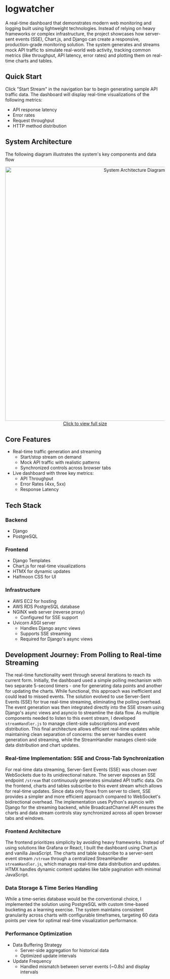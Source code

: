 # logwatcher

A real-time dashboard that demonstrates modern web monitoring and logging built using lightweight technologies. Instead of relying on heavy frameworks or complex infrastructure, the project showcases how server-sent events (SSE), Chart.js, and Django can create a responsive, production-grade monitoring solution. The system generates and streams mock API traffic to simulate real-world web activity, tracking common metrics (like throughput, API latency, error rates) and plotting them on real-time charts and tables.

## Quick Start

Click "Start Stream" in the navigation bar to begin generating sample API traffic data. The dashboard will display real-time visualizations of the following metrics:

- API response latency
- Error rates
- Request throughput
- HTTP method distribution

## System Architecture
The following diagram illustrates the system's key components and data flow
<div align="center">
<a href="https://i.imgur.com/huNNdk3.png" target="_blank">
  <img src="https://i.imgur.com/huNNdk3.png" alt="System Architecture Diagram" width="800"/>
</a>
<a href="https://i.imgur.com/huNNdk3.png" target="_blank">Click to view full size</a>
</div>

## Core Features
- Real-time traffic generation and streaming
  - Start/stop stream on demand
  - Mock API traffic with realistic patterns
  - Synchronized controls across browser tabs
- Live dashboard with three key metrics:
  - API Throughput
  - Error Rates (4xx, 5xx)
  - Response Latency

## Tech Stack
### Backend
- Django
- PostgreSQL

### Frontend
- Django Templates
- Chart.js for real-time visualizations
- HTMX for dynamic updates
- Halfmoon CSS for UI

### Infrastructure
- AWS EC2 for hosting
- AWS RDS PostgreSQL database
- NGINX web server (reverse proxy)
  - Configured for SSE support
- Uvicorn ASGI server
  - Handles Django async views
  - Supports SSE streaming
  - Required for Django's async views

## Development Journey: From Polling to Real-time Streaming
The real-time functionality went through several iterations to reach its current form. Initially, the dashboard used a simple polling mechanism with two separate 5-second timers - one for generating data points and another for updating the charts. While functional, this approach was inefficient and could lead to missed events. The solution evolved to use Server-Sent Events (SSE) for true real-time streaming, eliminating the polling overhead. The event generation was then integrated directly into the SSE stream using Django's async views and asyncio to streamline the data flow. As multiple components needed to listen to this event stream, I developed `streamHandler.js` to manage client-side subscriptions and event distribution. This final architecture allows efficient real-time updates while maintaining clean separation of concerns: the server handles event generation and streaming, while the StreamHandler manages client-side data distribution and chart updates.

### Real-time Implementation: SSE and Cross-Tab Synchronization
For real-time data streaming, Server-Sent Events (SSE) was chosen over WebSockets due to its unidirectional nature. The server exposes an SSE endpoint `/stream` that continuously generates simulated API traffic data. On the frontend, charts and tables subscribe to this event stream which allows for real-time updates. Since data only flows from server to client, SSE provides a simpler and more efficient approach compared to WebSocket's bidirectional overhead. The implementation uses Python's asyncio with Django for the streaming backend, while BroadcastChannel API ensures the charts and data stream controls stay synchronized across all open browser tabs and windows.

### Frontend Architecture
The frontend prioritizes simplicity by avoiding heavy frameworks. Instead of using solutions like Grafana or React, I built the dashboard using Chart.js and vanilla JavaScript. The charts and table subscribe to a server-sent event stream `/stream` through a centralized StreamHandler `streamHandler.js`, which manages real-time data distribution and updates. HTMX handles dynamic content updates like table pagination with minimal JavaScript.

### Data Storage & Time Series Handling
While a time-series database would be the conventional choice, I implemented the solution using PostgreSQL with custom time-based bucketing as a learning exercise. The system maintains consistent granularity across charts with configurable timeframes, targeting 60 data points per view for optimal real-time visualization performance.

### Performance Optimization
- Data Buffering Strategy
  - Server-side aggregation for historical data
  - Optimized update intervals
- Update Frequency
  - Handled mismatch between server events (~0.8s) and display intervals


